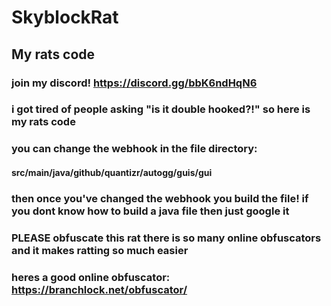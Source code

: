 # SkyblockRat
## My rats code
### join my discord! https://discord.gg/bbK6ndHqN6
### i got tired of people asking "is it double hooked?!" so here is my rats code
### you can change the webhook in the file directory: 
#### src/main/java/github/quantizr/autogg/guis/gui
### then once you've changed the webhook you build the file! if you dont know how to build a java file then just google it 
### PLEASE obfuscate this rat there is so many online obfuscators and it makes ratting so much easier
### heres a good online obfuscator: https://branchlock.net/obfuscator/

